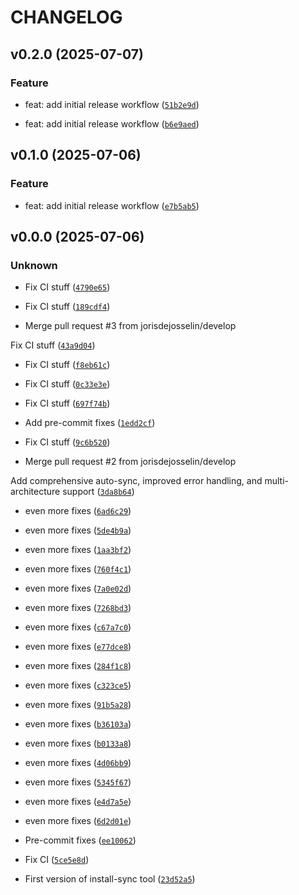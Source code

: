 # CHANGELOG



## v0.2.0 (2025-07-07)

### Feature

* feat: add initial release workflow ([`51b2e9d`](https://github.com/jorisdejosselin/install-sync/commit/51b2e9d545eb47953f50278b75d7d81978d21694))

* feat: add initial release workflow ([`b6e9aed`](https://github.com/jorisdejosselin/install-sync/commit/b6e9aedd2d7002ec31fbe9b4522fdd55bea1be67))


## v0.1.0 (2025-07-06)

### Feature

* feat: add initial release workflow ([`e7b5ab5`](https://github.com/jorisdejosselin/install-sync/commit/e7b5ab5bfc8205d59a7c5d8d1d5922abe4d6a3eb))


## v0.0.0 (2025-07-06)

### Unknown

* Fix CI stuff ([`4790e65`](https://github.com/jorisdejosselin/install-sync/commit/4790e65b89010b0783d619beee2025b07eb756f7))

* Fix CI stuff ([`189cdf4`](https://github.com/jorisdejosselin/install-sync/commit/189cdf447178b661ae438e8168c33912c8aeadca))

* Merge pull request #3 from jorisdejosselin/develop

Fix CI stuff ([`43a9d04`](https://github.com/jorisdejosselin/install-sync/commit/43a9d048305491be00e077039180e60c6892a929))

* Fix CI stuff ([`f8eb61c`](https://github.com/jorisdejosselin/install-sync/commit/f8eb61cfdf4e9b7400d2feaed0e0f0b13f0cc141))

* Fix CI stuff ([`0c33e3e`](https://github.com/jorisdejosselin/install-sync/commit/0c33e3ed4cd71c02da6da4ef5a8223896f742493))

* Fix CI stuff ([`697f74b`](https://github.com/jorisdejosselin/install-sync/commit/697f74b214794a96595af4936b9c80b0da87ea5d))

* Add pre-commit fixes ([`1edd2cf`](https://github.com/jorisdejosselin/install-sync/commit/1edd2cfcc4991fb1691637cb96774131fc27aaa7))

* Fix CI stuff ([`9c6b520`](https://github.com/jorisdejosselin/install-sync/commit/9c6b520935dca433e24b5b9949a41318250539aa))

* Merge pull request #2 from jorisdejosselin/develop

Add comprehensive auto-sync, improved error handling, and multi-architecture support ([`3da8b64`](https://github.com/jorisdejosselin/install-sync/commit/3da8b646e69b5d9278b7031765ade8c0bd6c85d1))

* even more fixes ([`6ad6c29`](https://github.com/jorisdejosselin/install-sync/commit/6ad6c29f845e747d85f9407bd51a09f77ef7180a))

* even more fixes ([`5de4b9a`](https://github.com/jorisdejosselin/install-sync/commit/5de4b9a636241e9b522ec212a687d4147e7bd4da))

* even more fixes ([`1aa3bf2`](https://github.com/jorisdejosselin/install-sync/commit/1aa3bf289eb35be1d7288d66096eb3fcb4df11b0))

* even more fixes ([`760f4c1`](https://github.com/jorisdejosselin/install-sync/commit/760f4c1353b52e65c64252c3bb3ee74da1203c34))

* even more fixes ([`7a0e02d`](https://github.com/jorisdejosselin/install-sync/commit/7a0e02d5139de01242a329b5969d77b7e1082e7a))

* even more fixes ([`7268bd3`](https://github.com/jorisdejosselin/install-sync/commit/7268bd3647b1949f50f129e8add8f426c017f06d))

* even more fixes ([`c67a7c0`](https://github.com/jorisdejosselin/install-sync/commit/c67a7c01f82e83d38eb925fa642bbffd346c8458))

* even more fixes ([`e77dce8`](https://github.com/jorisdejosselin/install-sync/commit/e77dce8fdaf6b7a82c8036761f35dbbd40e7f878))

* even more fixes ([`284f1c8`](https://github.com/jorisdejosselin/install-sync/commit/284f1c8bf6565352c39607d8c425500ac262f9ff))

* even more fixes ([`c323ce5`](https://github.com/jorisdejosselin/install-sync/commit/c323ce50b580c9da33955c0edc3a492a50d25fa0))

* even more fixes ([`91b5a28`](https://github.com/jorisdejosselin/install-sync/commit/91b5a28943ad162e012be69e80456c906a926119))

* even more fixes ([`b36103a`](https://github.com/jorisdejosselin/install-sync/commit/b36103ab89be2a51f930bbac34ec29438b130c22))

* even more fixes ([`b0133a8`](https://github.com/jorisdejosselin/install-sync/commit/b0133a8a7df46331c6520b0029b25f7b59b93598))

* even more fixes ([`4d06bb9`](https://github.com/jorisdejosselin/install-sync/commit/4d06bb97d15501617d36146678a9069681d328a1))

* even more fixes ([`5345f67`](https://github.com/jorisdejosselin/install-sync/commit/5345f67fbb780b73c04eb0edd69f40ad6668afe8))

* even more fixes ([`e4d7a5e`](https://github.com/jorisdejosselin/install-sync/commit/e4d7a5e41e0e6f1151be28ae0e6b3b9f5583e9ec))

* even more fixes ([`6d2d01e`](https://github.com/jorisdejosselin/install-sync/commit/6d2d01ecd1166c56fd7ce190081ccb98dcb9d2b6))

* Pre-commit fixes ([`ee10062`](https://github.com/jorisdejosselin/install-sync/commit/ee10062883a4b78b16e81adb041276722f2502d1))

* Fix CI ([`5ce5e8d`](https://github.com/jorisdejosselin/install-sync/commit/5ce5e8db1226963b9e49d50cc90bd92db6de000d))

* First version of install-sync tool ([`23d52a5`](https://github.com/jorisdejosselin/install-sync/commit/23d52a5c4575922bb82bab1f50578d974772ab03))

